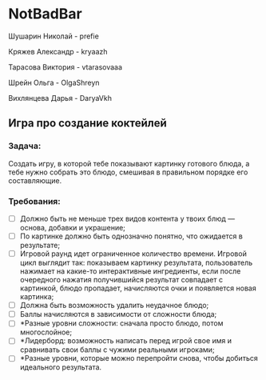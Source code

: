 # NotBadBar
Шушарин Николай - prefie

Кряжев Александр - kryaazh

Тарасова Виктория - vtarasovaaa

Шрейн Ольга - OlgaShreyn

Вихлянцева Дарья - DaryaVkh

## Игра про создание коктейлей

### Задача: 
Создать игру, в которой тебе показывают картинку готового блюда, а тебе нужно собрать это блюдо, смешивая в правильном порядке его составляющие.

### Требования:
- [ ] Должно быть не меньше трех видов контента у твоих блюд — основа, добавки и украшение;
- [ ] По картинке должно быть однозначно понятно, что ожидается в результате;
- [ ] Игровой раунд идет ограниченное количество времени. Игровой цикл выглядит так: показываем картинку результата, пользователь нажимает на какие-то интерактивные ингредиенты, если после очередного нажатия получившийся результат совпадает с картинкой, блюдо пропадает, начисляются очки и появляется новая картинка;
- [ ] Должна быть возможность удалить неудачное блюдо;
- [ ] Баллы начисляются в зависимости от сложности блюда; 
- [ ] *Разные уровни сложности: сначала просто блюдо, потом многослойное;
- [ ] *Лидерборд: возможность написать перед игрой свое имя и сравнивать свои баллы с чужими реальными игроками;
- [ ] *Разные уровни, которые можно перепройти снова, чтобы добиться идеального результата.
